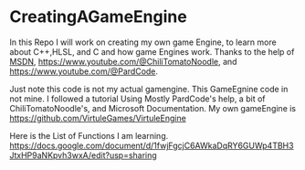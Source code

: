 # CreatingAGameEngine
In this Repo I will work on creating my own game Engine, to learn more about C++,HLSL, and C and how game Engines work. Thanks to the help of [MSDN](https://learn.microsoft.com/en-us/windows/win32/api/d3d11/nf-d3d11-id3d11device-createbuffer), https://www.youtube.com/@ChiliTomatoNoodle, and https://www.youtube.com/@PardCode. 

Just note this code is not my actual  gamengine. This GameEgnine code in not mine. I followed a tutorial Using Mostly PardCode's help, a bit of ChiliTomatoNoodle's, and Microsoft Documentation.
My own gameEngine is https://github.com/VirtuleGames/VirtuleEngine 

Here is the List of Functions I am learning.
https://docs.google.com/document/d/1fwjFgcjC6AWkaDqRY6GUWp4TBH3JtxHP9aNKpvh3wxA/edit?usp=sharing
